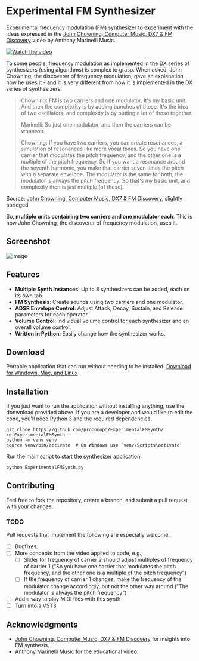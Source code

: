 # Experimental FM Synthesizer

Experimental frequency modulation (FM) synthesizer to experiment with the ideas expressed in the [John Chowning, Computer Music, DX7 & FM Discovery](https://www.youtube.com/watch?v=Mu8lHX-xuSg) video by Anthony Marinelli Music.

[![Watch the video](https://img.youtube.com/vi/Mu8lHX-xuSg/0.jpg)](https://www.youtube.com/watch?v=Mu8lHX-xuSg)

To some people, frequency modulation as implemented in the DX series of synthesizers (using algorithms) is complex to grasp. When asked, John Chowning, the discoverer of frequency modulation, gave an explanation how he uses it - and it is very different from how it is implemented in the DX series of synthesizers:

> Chowning: FM is two carriers and one modulator. It's my basic unit. And then the complexity is by adding bunches of those. It's the idea of two oscillators, and complexity is by putting a lot of those together. 
> 
> Marinelli: So just one modulator, and then the carriers can be whatever. 
> 
> Chowning: If you have two carriers, you can create resonances, a simulation of resonances like more vocal tones. So you have one carrier that modulates the pitch frequency, and the other one is a multiple of the pitch frequency. So if you want a resonance around the seventh harmonic, you make that carrier seven times the pitch with a separate envelope. The modulator is the same for both; the modulator is always the pitch frequency. So that's my basic unit, and complexity then is just multiple (of those).

Source: [John Chowning, Computer Music, DX7 & FM Discovery](https://www.youtube.com/watch?v=Mu8lHX-xuSg), slightly abridged

So, **multiple units containing two carriers and one modulator each**. This is how John Chowning, the discoverer of frequency modulation, uses it.

## Screenshot

![image](https://github.com/user-attachments/assets/9a0a343a-c293-4d79-bbb9-dbe897e391d1)

## Features

- **Multiple Synth Instances**: Up to 8 synthesizers can be added, each on its own tab.
- **FM Synthesis**: Create sounds using two carriers and one modulator.
- **ADSR Envelope Control**: Adjust Attack, Decay, Sustain, and Release parameters for each operator.
- **Volume Control**: Individual volume control for each synthesizer and an overall volume control.
- **Written in Python**: Easily change how the synthesizer works.

## Download

Portable application that can run without needing to be installed: [Download for Windows, Mac, and Linux](https://github.com/probonopd/ExperimentalFMSynth/releases/tag/continuous)

## Installation

If you just want to run the application without installing anything, use the donwnload provided above. If you are a developer and would like to edit the code, you'll need Python 3 and the required dependencies. 

```
git clone https://github.com/probonopd/ExperimentalFMSynth/
cd ExperimentalFMSynth
python -m venv venv
source venv/bin/activate  # On Windows use `venv\Scripts\activate`
```

Run the main script to start the synthesizer application:

```
python ExperimentalFMSynth.py
```

## Contributing

Feel free to fork the repository, create a branch, and submit a pull request with your changes.

### TODO

Pull requests that implement the following are especially welcome:

- [ ] Bugfixes
- [ ] More concepts from the video applied to code, e.g.,
  - [ ] Slider for frequency of carrier 2 should adjust multiples of frequency of carrier 1 ("So you have one carrier that modulates the pitch frequency, and the other one is a multiple of the pitch frequency")
  - [ ] If the frequency of carrier 1 changes, make the frequency of the modulator change accordingly, but not the other way around ("The modulator is always the pitch frequency")
- [ ] Add a way to play MIDI files with this synth
- [ ] Turn into a VST3

## Acknowledgments

- [John Chowning, Computer Music, DX7 & FM Discovery](https://www.youtube.com/watch?v=Mu8lHX-xuSg) for insights into FM synthesis.
- [Anthony Marinelli Music](https://www.youtube.com/watch?v=Mu8lHX-xuSg) for the educational video.
